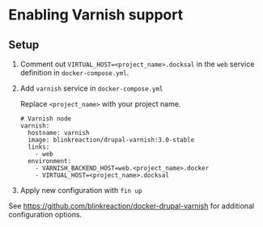 # Enabling Varnish support

## Setup

1. Comment out `VIRTUAL_HOST=<project_name>.docksal` in the `web` service definition in `docker-compose.yml`.

2. Add `varnish` service in `docker-compose.yml`

    Replace `<project_name>` with your project name.
    
    ```
    # Varnish node
    varnish:
      hostname: varnish
      image: blinkreaction/drupal-varnish:3.0-stable
      links:
        - web
      environment:
        - VARNISH_BACKEND_HOST=web.<project_name>.docker
        - VIRTUAL_HOST=<project_name>.docksal
    ```

3. Apply new configuration with `fin up`


See https://github.com/blinkreaction/docker-drupal-varnish for additional configuration options.
